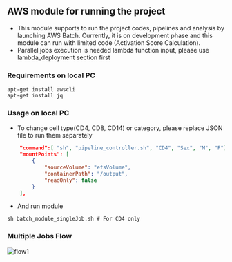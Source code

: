 ## AWS module for running the project
* This module supports to run the project codes, pipelines and analysis by launching AWS Batch. Currently, it is on development phase and this module can run with limited code (Activation Score Calculation).
* Parallel jobs execution is needed lambda function input, please use lambda_deployment section first

### Requirements on local PC
```
apt-get install awscli
apt-get install jq
```

### Usage on local PC
* To change cell type(CD4, CD8, CD14) or category, please replace JSON file to run them separately
```json
    "command":[ "sh", "pipeline_controller.sh", "CD4", "Sex", "M", "F"], # change here
    "mountPoints": [
        {
            "sourceVolume": "efsVolume",
            "containerPath": "/output",
            "readOnly": false
        }
    ],
```
* And run module
```
sh batch_module_singleJob.sh # For CD4 only
```

### Multiple Jobs Flow
![flow1](../../README_resource/batch_detail.png)
